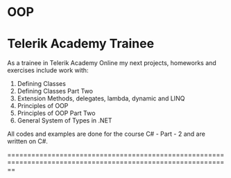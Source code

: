# OOP

Telerik Academy Trainee
============================================================================================================


As a trainee in Telerik Academy Online my next projects, homeworks and exercises include work with:

1. Defining Classes
2. Defining Classes Part Two
3. Extension Methods, delegates, lambda, dynamic and LINQ
4. Principles of OOP 
5. Principles of OOP Part Two
6. General System of Types in .NET

All codes and examples are done for the course C# - Part - 2 and are written on C#.


==============================================================================================================
